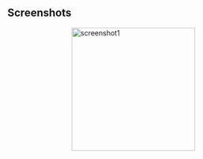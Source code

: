 ## Screenshots

<p float="left">
  
<img src="https://user-images.githubusercontent.com/72032853/209431643-160e53d1-e592-4629-a913-030b284bef43.gif" alt="screenshot1" width="250" align="left" hspace="130"/>

 
</p>

